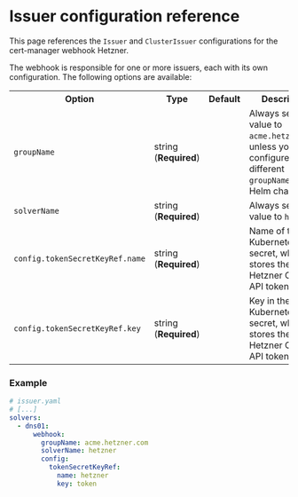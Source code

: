# Issuer configuration reference

This page references the `Issuer` and `ClusterIssuer` configurations for the cert-manager webhook Hetzner.

The webhook is responsible for one or more issuers, each with its own configuration. The following options are available:

<table>
    <tr>
        <th>Option</th>
        <th>Type</th>
        <th>Default</th>
        <th>Description</th>
    </tr>
    <tr>
        <td><code>groupName</code></td>
        <td>string (<strong>Required</strong>)</td>
        <td></td>
        <td>
            Always set this value to <code>acme.hetzner.com</code>,
            unless you configured a different <code>groupName</code> for the Helm chart.
        </td>
    </tr>
    <tr>
        <td><code>solverName</code></td>
        <td>string (<strong>Required</strong>)</td>
        <td></td>
        <td>Always set this value to <code>hetzner</code></td>
    </tr>
    <tr>
        <td><code>config.tokenSecretKeyRef.name</code></td>
        <td>string (<strong>Required</strong>)</td>
        <td></td>
        <td>Name of the Kubernetes secret, which stores the Hetzner Cloud API token.</td>
    </tr>
    <tr>
        <td><code>config.tokenSecretKeyRef.key</code></td>
        <td>string (<strong>Required</strong>)</td>
        <td></td>
        <td>Key in the Kubernetes secret, which stores the Hetzner Cloud API token.</td>
    </tr>
</table>

### Example

```yaml
# issuer.yaml
# [...]
solvers:
  - dns01:
      webhook:
        groupName: acme.hetzner.com
        solverName: hetzner
        config:
          tokenSecretKeyRef:
            name: hetzner
            key: token
```
